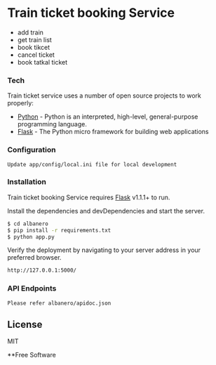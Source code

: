# Train ticket booking Service
  - add train
  - get train list
  - book tikcet
  - cancel ticket
  - book tatkal ticket

### Tech

 Train ticket service uses a number of open source projects to work properly:

* [Python] - Python is an interpreted, high-level, general-purpose programming language.
* [Flask] - The Python micro framework for building web applications


### Configuration

    Update app/config/local.ini file for local development 

### Installation

 Train ticket booking Service requires [Flask](https://flask.palletsprojects.com/en/1.1.x/) v1.1.1+ to run.

Install the dependencies and devDependencies and start the server.

```sh
$ cd albanero
$ pip install -r requirements.txt
$ python app.py

```
Verify the deployment by navigating to your server address in your preferred browser.

```sh
http://127.0.0.1:5000/
```

### API Endpoints
    Please refer albanero/apidoc.json

License
----

MIT


**Free Software

   [dill]: <https://github.com/sunil16/albanero.git>
   [git-repo-url]: <https://github.com/sunil16/albanero.git>
   [Python]: <https://www.python.org/>
   [Flask]: <https://flask.palletsprojects.com/en/1.1.x/>
